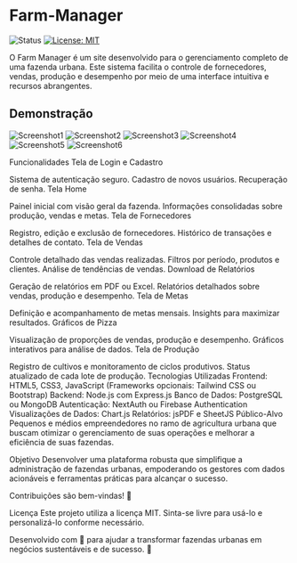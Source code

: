 # Farm-Manager
![Status](https://img.shields.io/badge/status-em%20desenvolvimento-yellow)
[![License: MIT](https://img.shields.io/badge/License-MIT-green.svg)](https://opensource.org/licenses/MIT)

O Farm Manager é um site desenvolvido para o gerenciamento completo de uma fazenda urbana. Este sistema facilita o controle de fornecedores, vendas, produção e desempenho por meio de uma interface intuitiva e recursos abrangentes. 
## Demonstração
![Screenshot1](https://i.postimg.cc/3wXTzPR5/imagem-2024-11-29-135603417.png)
![Screenshot2](https://i.postimg.cc/MKgJHWfJ/imagem-2024-11-29-135718519.png)
![Screenshot3](https://i.postimg.cc/HnKRr2x9/imagem-2024-11-29-135825461.png)
![Screenshot4](https://i.postimg.cc/V6ZHhRjP/imagem-2024-11-29-140031743.png)
![Screenshot5](https://i.postimg.cc/pLMc3ynr/imagem-2024-11-29-140114102.png)
![Screenshot6](https://i.postimg.cc/FKDPfZCk/imagem-2024-11-29-140150051.png)

Funcionalidades
Tela de Login e Cadastro

Sistema de autenticação seguro.
Cadastro de novos usuários.
Recuperação de senha.
Tela Home

Painel inicial com visão geral da fazenda.
Informações consolidadas sobre produção, vendas e metas.
Tela de Fornecedores

Registro, edição e exclusão de fornecedores.
Histórico de transações e detalhes de contato.
Tela de Vendas

Controle detalhado das vendas realizadas.
Filtros por período, produtos e clientes.
Análise de tendências de vendas.
Download de Relatórios

Geração de relatórios em PDF ou Excel.
Relatórios detalhados sobre vendas, produção e desempenho.
Tela de Metas

Definição e acompanhamento de metas mensais.
Insights para maximizar resultados.
Gráficos de Pizza

Visualização de proporções de vendas, produção e desempenho.
Gráficos interativos para análise de dados.
Tela de Produção

Registro de cultivos e monitoramento de ciclos produtivos.
Status atualizado de cada lote de produção.
Tecnologias Utilizadas
Frontend: HTML5, CSS3, JavaScript
(Frameworks opcionais: Tailwind CSS ou Bootstrap)
Backend: Node.js com Express.js
Banco de Dados: PostgreSQL ou MongoDB
Autenticação: NextAuth ou Firebase Authentication
Visualizações de Dados: Chart.js
Relatórios: jsPDF e SheetJS
Público-Alvo
Pequenos e médios empreendedores no ramo de agricultura urbana que buscam otimizar o gerenciamento de suas operações e melhorar a eficiência de suas fazendas.

Objetivo
Desenvolver uma plataforma robusta que simplifique a administração de fazendas urbanas, empoderando os gestores com dados acionáveis e ferramentas práticas para alcançar o sucesso.

Contribuições são bem-vindas! 🚀

Licença
Este projeto utiliza a licença MIT. Sinta-se livre para usá-lo e personalizá-lo conforme necessário.

Desenvolvido com 💚 para ajudar a transformar fazendas urbanas em negócios sustentáveis e de sucesso. 🌱
